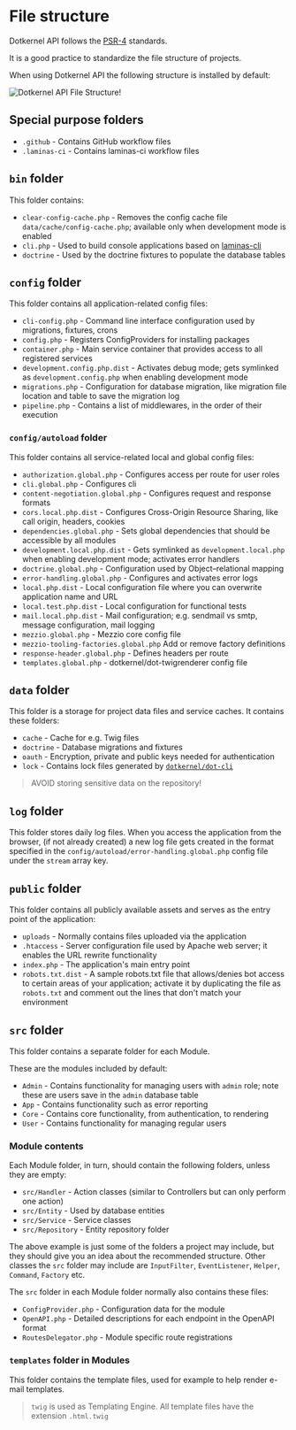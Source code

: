 # File structure

Dotkernel API follows the [PSR-4](https://www.php-fig.org/psr/psr-4/) standards.

It is a good practice to standardize the file structure of projects.

When using Dotkernel API the following structure is installed by default:

![Dotkernel API File Structure!](https://docs.dotkernel.org/img/api/file-structure-dk-api.png)

## Special purpose folders

* `.github` - Contains GitHub workflow files
* `.laminas-ci` - Contains laminas-ci workflow files

## `bin` folder

This folder contains:

* `clear-config-cache.php` - Removes the config cache file `data/cache/config-cache.php`; available only when development mode is enabled
* `cli.php` - Used to build console applications based on [laminas-cli](https://github.com/laminas/laminas-cli)
* `doctrine` - Used by the doctrine fixtures to populate the database tables

## `config` folder

This folder contains all application-related config files:

* `cli-config.php` - Command line interface configuration used by migrations, fixtures, crons
* `config.php` - Registers ConfigProviders for installing packages
* `container.php` - Main service container that provides access to all registered services
* `development.config.php.dist` - Activates debug mode; gets symlinked as `development.config.php` when enabling development mode
* `migrations.php` - Configuration for database migration, like migration file location and table to save the migration log
* `pipeline.php` - Contains a list of middlewares, in the order of their execution

### `config/autoload` folder

This folder contains all service-related local and global config files:

* `authorization.global.php` - Configures access per route for user roles
* `cli.global.php` - Configures cli
* `content-negotiation.global.php` - Configures request and response formats
* `cors.local.php.dist` - Configures Cross-Origin Resource Sharing, like call origin, headers, cookies
* `dependencies.global.php` - Sets global dependencies that should be accessible by all modules
* `development.local.php.dist` - Gets symlinked as `development.local.php` when enabling development mode; activates error handlers
* `doctrine.global.php` - Configuration used by Object–relational mapping
* `error-handling.global.php` - Configures and activates error logs
* `local.php.dist` - Local configuration file where you can overwrite application name and URL
* `local.test.php.dist` - Local configuration for functional tests
* `mail.local.php.dist` - Mail configuration; e.g. sendmail vs smtp, message configuration, mail logging
* `mezzio.global.php` - Mezzio core config file
* `mezzio-tooling-factories.global.php`  Add or remove factory definitions
* `response-header.global.php` - Defines headers per route
* `templates.global.php` - dotkernel/dot-twigrenderer config file

## `data` folder

This folder is a storage for project data files and service caches.
It contains these folders:

* `cache` - Cache for e.g. Twig files
* `doctrine` - Database migrations and fixtures
* `oauth` - Encryption, private and public keys needed for authentication
* `lock` - Contains lock files generated by [`dotkernel/dot-cli`](https://docs.dotkernel.org/dot-cli/v3/lock-files/)

> AVOID storing sensitive data on the repository!

## `log` folder

This folder stores daily log files.
When you access the application from the browser, (if not already created) a new log file gets created in the format specified in the `config/autoload/error-handling.global.php` config file under the `stream` array key.

## `public` folder

This folder contains all publicly available assets and serves as the entry point of the application:

* `uploads` - Normally contains files uploaded via the application
* `.htaccess` - Server configuration file used by Apache web server; it enables the URL rewrite functionality
* `index.php` - The application's main entry point
* `robots.txt.dist` - A sample robots.txt file that allows/denies bot access to certain areas of your application; activate it by duplicating the file as `robots.txt` and comment out the lines that don't match your environment

## `src` folder

This folder contains a separate folder for each Module.

These are the modules included by default:

* `Admin` - Contains functionality for managing users with `admin` role; note these are users save in the `admin` database table
* `App` - Contains functionality such as error reporting
* `Core` - Contains core functionality, from authentication, to rendering
* `User` - Contains functionality for managing regular users

### Module contents

Each Module folder, in turn, should contain the following folders, unless they are empty:

* `src/Handler` - Action classes (similar to Controllers but can only perform one action)
* `src/Entity` - Used by database entities
* `src/Service` - Service classes
* `src/Repository` - Entity repository folder

The above example is just some of the folders a project may include, but they should give you an idea about the recommended structure.
Other classes the `src` folder may include are `InputFilter`, `EventListener`, `Helper`, `Command`, `Factory` etc.

The `src` folder in each Module folder normally also contains these files:

* `ConfigProvider.php` - Configuration data for the module
* `OpenAPI.php` - Detailed descriptions for each endpoint in the OpenAPI format
* `RoutesDelegator.php` - Module specific route registrations

### `templates` folder in Modules

This folder contains the template files, used for example to help render e-mail templates.

> `twig` is used as Templating Engine.
> All template files have the extension `.html.twig`
